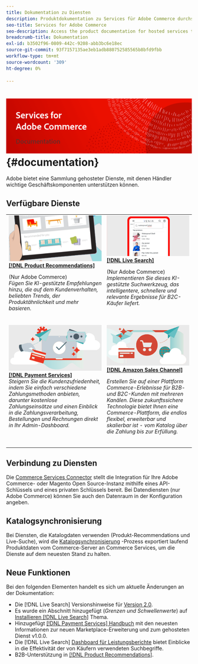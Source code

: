 ```yaml
---
title: Dokumentation zu Diensten
description: Produktdokumentation zu Services für Adobe Commerce durchsuchen
seo-title: Services for Adobe Commerce
seo-description: Access the product documentation for hosted services that help Adobe Commerce and Magento Open Source merchants support key components of their business.
breadcrumb-title: Dokumentation
exl-id: b3502f96-0809-442c-9208-abb3bc6e18ec
source-git-commit: 93f7157135ae3eb1adb880752585565b8bfd9fbb
workflow-type: tm+mt
source-wordcount: '309'
ht-degree: 0%

---
```


# <!-- use banner as heading -->![Dokumentation zu Diensten](./assets/banner-services-home.png) {#documentation}

Adobe bietet eine Sammlung gehosteter Dienste, mit denen Händler wichtige Geschäftskomponenten unterstützen können.

## Verfügbare Dienste

<table>
<tr>
   <td valign="top">
       <img alt="[!UICONTROL Product Recommendations]" src="assets/product-recs.png" />
    <div><a href="https://experienceleague.adobe.com/docs/commerce-merchant-services/product-recommendations/overview.html">
    <strong>[!DNL Product Recommendations]</strong></a>
    </div>
    <p>(Nur Adobe Commerce)<br><em>Fügen Sie KI-gestützte Empfehlungen hinzu, die auf dem Kundenverhalten, beliebten Trends, der Produktähnlichkeit und mehr basieren.</em></p>
    <br>
  </td>
  <td valign="top">
      <img alt="[!DNL Live Search]" src="assets/live-search.png" />
    <div>
    <a href="https://experienceleague.adobe.com/docs/commerce-merchant-services/live-search/overview.html"><strong>[!DNL Live Search]</strong></a>
    </div>
    <p>(Nur Adobe Commerce)<br><em>Implementieren Sie dieses KI-gestützte Suchwerkzeug, das intelligentere, schnellere und relevante Ergebnisse für B2C-Käufer liefert.</em></p>
    <br>
  </td>
</tr>
<tr>
  <td valign="top">
    <img alt="[!DNL Payment Services]" src="assets/payment-services.png"/>
    <div>
    <a href="https://experienceleague.adobe.com/docs/commerce-merchant-services/payment-services/guide-overview.html"><strong>[!DNL Payment Services]</strong></a>
    </div>
    <em>Steigern Sie die Kundenzufriedenheit, indem Sie einfach verschiedene Zahlungsmethoden anbieten, darunter kostenlose Zahlungseinsätze und einen Einblick in die Zahlungsverarbeitung, Bestellungen und Rechnungen direkt in Ihr Admin-Dashboard.</em>
    <br>
  </td>
    <td valign="top">
       <img alt="Amazon-Vertriebskanal" src="assets/amazon-channel.png" />
    <div><a href="https://experienceleague.adobe.com/docs/commerce-channels/amazon/guide-overview.html">
    <strong>[!DNL Amazon Sales Channel]</strong></a>
    </div>
    <p><em>Erstellen Sie auf einer Plattform Commerce-Erlebnisse für B2B- und B2C-Kunden mit mehreren Kanälen. Diese zukunftssichere Technologie bietet Ihnen eine Commerce-Plattform, die endlos flexibel, erweiterbar und skalierbar ist - vom Katalog über die Zahlung bis zur Erfüllung.</em></p>
    <br>
  </td>
</tr>
</table>

## Verbindung zu Diensten

Die [Commerce Services Connector](https://docs.magento.com/user-guide/system/saas.html) stellt die Integration für Ihre Adobe Commerce- oder Magento Open Source-Instanz mithilfe eines API-Schlüssels und eines privaten Schlüssels bereit. Bei Datendiensten (nur Adobe Commerce) können Sie auch den Datenraum in der Konfiguration angeben.

## Katalogsynchronisierung

Bei Diensten, die Katalogdaten verwenden (Produkt-Recommendations und Live-Suche), wird die [Katalogsynchronisierung](https://docs.magento.com/user-guide/system/catalog-sync.html) -Prozess exportiert laufend Produktdaten vom Commerce-Server an Commerce Services, um die Dienste auf dem neuesten Stand zu halten.

## Neue Funktionen

Bei den folgenden Elementen handelt es sich um aktuelle Änderungen an der Dokumentation:

* Die [!DNL Live Search] Versionshinweise für [Version 2.0](/help/live-search/release-notes.md).
* Es wurde ein Abschnitt hinzugefügt (_Grenzen und Schwellenwerte_) auf [Installieren [!DNL Live Search]](/help/live-search/install.md) Thema.
* Hinzugefügt [[!DNL Payment Services] Handbuch](/help/payment-services/guide-overview.md) mit den neuesten Informationen zur neuen Marketplace-Erweiterung und zum gehosteten Dienst v1.0.0.
* Die [!DNL Live Search] [Dashboard für Leistungsberichte](/help/live-search/performance.md) bietet Einblicke in die Effektivität der von Käufern verwendeten Suchbegriffe.
* B2B-Unterstützung in [[!DNL Product Recommendations]](/help/product-recommendations/overview.md).
